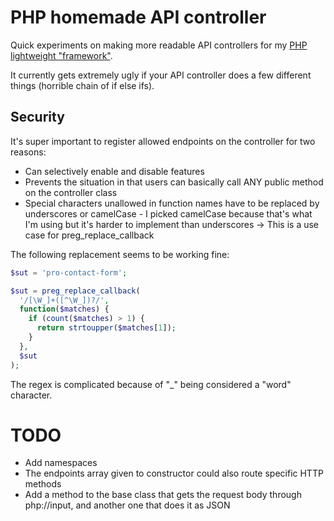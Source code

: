 # PHP homemade API controller
Quick experiments on making more readable API controllers for my [PHP lightweight "framework"](https://github.com/dkvz/php-lightweight).

It currently gets extremely ugly if your API controller does a few different things (horrible chain of if else ifs).

## Security
It's super important to register allowed endpoints on the controller for two reasons:
- Can selectively enable and disable features
- Prevents the situation in that users can basically call ANY public method on the controller class
- Special characters unallowed in function names have to be replaced by underscores or camelCase - I picked camelCase because that's what I'm using but it's harder to implement than underscores -> This is a use case for preg_replace_callback

The following replacement seems to be working fine:
```php
$sut = 'pro-contact-form';

$sut = preg_replace_callback(
  '/[\W_]+([^\W_])?/',
  function($matches) {
    if (count($matches) > 1) {
      return strtoupper($matches[1]);
    }
  },
  $sut
);
```
The regex is complicated because of "_" being considered a "word" character.

# TODO
- Add namespaces
- The endpoints array given to constructor could also route specific HTTP methods
- Add a method to the base class that gets the request body through php://input, and another one that does it as JSON